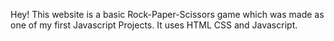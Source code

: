 Hey! This website is a basic Rock-Paper-Scissors game which was made as one of my first Javascript Projects.
It uses HTML CSS and Javascript.